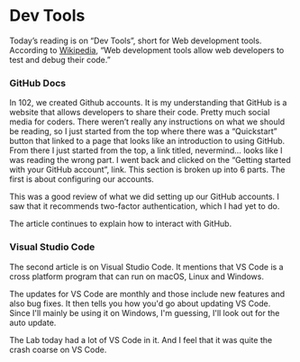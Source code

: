 #  **Dev Tools**

Today’s reading is on “Dev Tools”, short for Web development tools.  According to [Wikipedia](https://en.wikipedia.org/wiki/Web_development_tools), “Web development tools allow web developers to test and debug their code.” 

### **GitHub Docs**
In 102, we created Github accounts.  It is my understanding that GitHub is a website that allows developers to share their code.  Pretty much social media for coders.  There weren’t really any instructions on what we should be reading, so I just started from the top where there was a “Quickstart” button that linked to a page that looks like an introduction to using GitHub.  From there I just started from the top, a link titled, nevermind… looks like I was reading the wrong part.  I went back and clicked on the “Getting started with your GitHub account”, link. This section is broken up into 6 parts.  The first is about configuring our accounts.

This was a good review of what we did setting up our GitHub accounts.  I saw that it recommends two-factor authentication, which I had yet to do.  

The article continues to explain how to interact with GitHub.

### **Visual Studio Code**
The second article is on Visual Studio Code.  It mentions that VS Code is a cross platform program that can run on macOS, Linux and Windows.

The updates for VS Code are monthly and those include new features and also bug fixes. It then tells you how you'd go about updating VS Code. Since I'll mainly be using it on Windows, I'm guessing, I'll look out for the auto update.

The Lab today had a lot of VS Code in it.  And I feel that it was quite the crash coarse on VS Code.  





